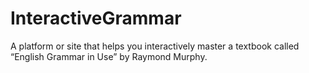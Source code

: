 # InteractiveGrammar

A platform or site that helps you interactively master a textbook called “English Grammar in Use” by Raymond Murphy.
